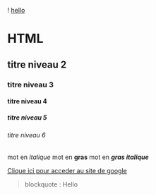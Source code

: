 ! [hello](./html.png)
# HTML
## titre niveau 2
### titre niveau 3
#### titre niveau 4
##### titre niveau 5
###### titre niveau 6

mot en *italique*
mot en **gras**
mot en ***gras italique***

[Clique ici pour acceder au site de google ](https://www.google.fr)

> blockquote : Hello 
